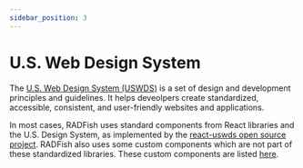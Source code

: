 ```yaml
---
sidebar_position: 3
---
```


# U.S. Web Design System

The [U.S. Web Design System (USWDS)](https://designsystem.digital.gov/) is a set of design and development principles and guidelines. It helps deveolpers create standardized, accessible, consistent, and user-friendly websites and applications. 

In most cases, RADFish uses standard components from React libraries and the U.S. Design System, as implemented by the [react-uswds open source project](https://github.com/trussworks/react-uswds). RADFish also uses some custom components which are not part of these standardized libraries. These custom components are listed [here](https://nmfs-radfish.github.io/radfish/design-system/custom-components).
